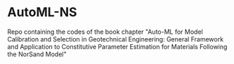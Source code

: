 # AutoML-NS

Repo containing the codes of the book chapter "Auto-ML for Model Calibration and Selection in Geotechnical Engineering: General Framework and Application to Constitutive Parameter Estimation for Materials Following the NorSand Model"
